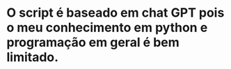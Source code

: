 # O script é baseado em chat GPT pois o meu conhecimento em python e programação em geral é bem limitado.
